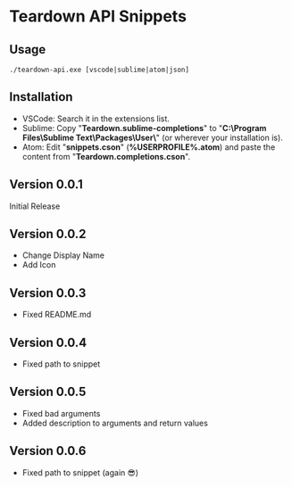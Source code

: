 # Teardown API Snippets
## Usage
```
./teardown-api.exe [vscode|sublime|atom|json]
```

## Installation
- VSCode: Search it in the extensions list.
- Sublime: Copy "**Teardown.sublime-completions**" to "**C:\Program Files\Sublime Text\Packages\User\\**" (or wherever your installation is).
- Atom: Edit "**snippets.cson**" (**%USERPROFILE%\.atom**) and paste the content from "**Teardown.completions.cson**".

## Version 0.0.1
Initial Release

## Version 0.0.2
- Change Display Name
- Add Icon

## Version 0.0.3
- Fixed README.md

## Version 0.0.4
- Fixed path to snippet

## Version 0.0.5
- Fixed bad arguments
- Added description to arguments and return values

## Version 0.0.6
- Fixed path to snippet (again 😎)